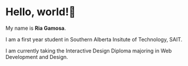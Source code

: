 # Hello, world!👋

My name is **Ria Gamosa**. 

I am a first year student in Southern Alberta Insitute of Technology, SAIT.

I am currently taking the Interactive Design Diploma majoring in Web Development and Design.





